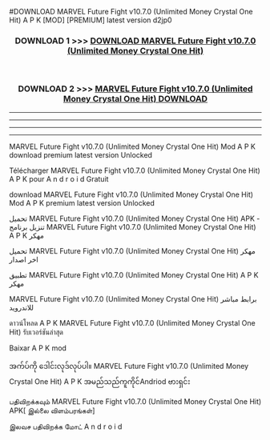 #DOWNLOAD MARVEL Future Fight  v10.7.0 (Unlimited Money Crystal One Hit) A P K [MOD] [PREMIUM] latest version d2jp0



<div align="center">

<h3>DOWNLOAD 1 >>> <a href="https://teeasianyam.web.app?sq=MARVEL Future Fight  v10.7.0 (Unlimited Money Crystal One Hit)">DOWNLOAD MARVEL Future Fight  v10.7.0 (Unlimited Money Crystal One Hit) </a></h3><br>

<h3>DOWNLOAD 2 >>> <a href="https://teeasianyam.web.app?sq=MARVEL Future Fight  v10.7.0 (Unlimited Money Crystal One Hit) ">MARVEL Future Fight  v10.7.0 (Unlimited Money Crystal One Hit)  DOWNLOAD </a></h3>

</div>


----------------------------------------------------------

----------------------------------------------------------

----------------------------------------------------------

----------------------------------------------------------


MARVEL Future Fight  v10.7.0 (Unlimited Money Crystal One Hit)  Mod A P K download premium latest version Unlocked

Télécharger MARVEL Future Fight  v10.7.0 (Unlimited Money Crystal One Hit)  A P K pour A n d r o i d Gratuit

download MARVEL Future Fight  v10.7.0 (Unlimited Money Crystal One Hit)  Mod A P K premium latest version Unlocked

تحميل MARVEL Future Fight  v10.7.0 (Unlimited Money Crystal One Hit)  APK - تنزيل برنامج MARVEL Future Fight  v10.7.0 (Unlimited Money Crystal One Hit)  A P K مهكر

تحميل MARVEL Future Fight  v10.7.0 (Unlimited Money Crystal One Hit)  مهكر اخر اصدار

تطبيق MARVEL Future Fight  v10.7.0 (Unlimited Money Crystal One Hit)  A P K مهكر

MARVEL Future Fight  v10.7.0 (Unlimited Money Crystal One Hit)  برابط مباشر للاندرويد

ดาวน์โหลด A P K MARVEL Future Fight  v10.7.0 (Unlimited Money Crystal One Hit)  รับเวอร์ชันล่าสุด

Baixar A P K mod

အက်ပ်ကို ဒေါင်းလုဒ်လုပ်ပါ။ MARVEL Future Fight  v10.7.0 (Unlimited Money Crystal One Hit)  A P K အမည်သည်ကူကိုင်Andriod ဗားရှင်း

பதிவிறக்கவும் MARVEL Future Fight  v10.7.0 (Unlimited Money Crystal One Hit)  APK[ இல்லை விளம்பரங்கள்] 
 
இலவச பதிவிறக்க மோட் A n d r o i d



